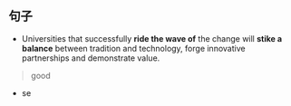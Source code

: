 ## 句子
+ Universities that successfully **ride the wave of** the change will **stike a balance** between tradition and technology, forge innovative partnerships and demonstrate value.
> good
+ se